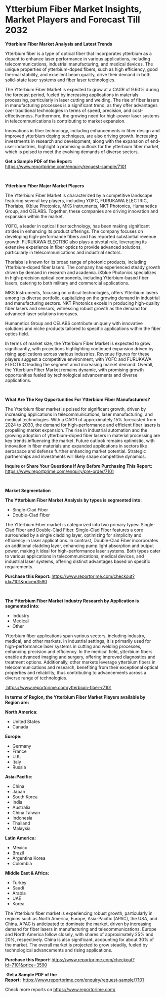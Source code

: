 <p><h1>Ytterbium Fiber Market Insights, Market Players and Forecast Till 2032</h1></p><p><strong>Ytterbium Fiber Market Analysis and Latest Trends</strong></p>
<p><p>Ytterbium fiber is a type of optical fiber that incorporates ytterbium as a dopant to enhance laser performance in various applications, including telecommunications, industrial manufacturing, and medical devices. The unique properties of ytterbium-doped fibers, such as high efficiency, good thermal stability, and excellent beam quality, drive their demand in both solid-state laser systems and fiber laser technologies.</p><p>The Ytterbium Fiber Market is expected to grow at a CAGR of 9.60% during the forecast period, fueled by increasing applications in materials processing, particularly in laser cutting and welding. The rise of fiber lasers in manufacturing processes is a significant trend, as they offer advantages over traditional technologies in terms of speed, precision, and cost-effectiveness. Furthermore, the growing need for high-power laser systems in telecommunications is contributing to market expansion.</p><p>Innovations in fiber technology, including enhancements in fiber design and improved ytterbium doping techniques, are also driving growth. Increasing investments in research and development, along with the expansion of end-user industries, highlight a promising outlook for the ytterbium fiber market, which is poised to meet the evolving demands of diverse sectors.</p></p>
<p><strong>Get a Sample PDF of the Report:&nbsp;</strong> <a href="https://www.reportprime.com/enquiry/request-sample/7101?utm_campaign=3495&utm_medium=2&utm_source=Github&utm_content=ia&utm_term=19032025&utm_id=ytterbium-fiber">https://www.reportprime.com/enquiry/request-sample/7101</a></p>
<p>&nbsp;</p>
<p><strong>Ytterbium Fiber Major Market Players</strong></p>
<p><p>The Ytterbium Fiber Market is characterized by a competitive landscape featuring several key players, including YOFC, FURUKAWA ELECTRIC, Thorlabs, iXblue Photonics, MKS Instruments, NKT Photonics, Humanetics Group, and OELABS. Together, these companies are driving innovation and expansion within the market.</p><p>YOFC, a leader in optical fiber technology, has been making significant strides in enhancing its product offerings. The company focuses on developing high-performance fibers and has reported substantial revenue growth. FURUKAWA ELECTRIC also plays a pivotal role, leveraging its extensive experience in fiber optics to provide advanced solutions, particularly in telecommunications and industrial sectors.</p><p>Thorlabs is known for its broad range of photonic products, including Ytterbium-doped fiber lasers. The company has experienced steady growth driven by demand in research and academia. iXblue Photonics specializes in high-precision optical components, including Ytterbium-based fiber lasers, catering to both military and commercial applications. </p><p>MKS Instruments, focusing on critical technologies, offers Ytterbium lasers among its diverse portfolio, capitalizing on the growing demand in industrial and manufacturing sectors. NKT Photonics excels in producing high-quality fiber lasers and sensors, witnessing robust growth as the demand for advanced laser solutions increases.</p><p>Humanetics Group and OELABS contribute uniquely with innovative solutions and niche products tailored to specific applications within the fiber optics field. </p><p>In terms of market size, the Ytterbium Fiber Market is expected to grow significantly, with projections highlighting continued expansion driven by rising applications across various industries. Revenue figures for these players suggest a competitive environment, with YOFC and FURUKAWA ELECTRIC leading the segment amid increasing market demand. Overall, the Ytterbium Fiber Market remains dynamic, with promising growth opportunities fueled by technological advancements and diverse applications.</p></p>
<p>&nbsp;</p>
<p><strong>What Are The Key Opportunities For Ytterbium Fiber Manufacturers?</strong></p>
<p><p>The Ytterbium fiber market is poised for significant growth, driven by increasing applications in telecommunications, laser manufacturing, and medical technologies. With a CAGR of approximately 15% forecasted from 2024 to 2030, the demand for high-performance and efficient fiber lasers is propelling market expansion. The rise in industrial automation and the growing adoption of ytterbium-doped fiber lasers in material processing are key trends influencing the market. Future outlook remains optimistic, with innovation in fiber materials and expanded applications in sectors like aerospace and defense further enhancing market potential. Strategic partnerships and investments will likely shape competitive dynamics.</p></p>
<p><strong>Inquire or Share Your Questions If Any Before Purchasing This Report:</strong> <a href="https://www.reportprime.com/enquiry/pre-order/7101?utm_campaign=3495&utm_medium=2&utm_source=Github&utm_content=ia&utm_term=19032025&utm_id=ytterbium-fiber">https://www.reportprime.com/enquiry/pre-order/7101</a></p>
<p>&nbsp;</p>
<p><strong>Market Segmentation</strong></p>
<p><strong>The Ytterbium Fiber Market Analysis by types is segmented into:</strong></p>
<p><ul><li>Single-Clad Fiber</li><li>Double-Clad Fiber</li></ul></p>
<p><p>The Ytterbium Fiber market is categorized into two primary types: Single-Clad Fiber and Double-Clad Fiber. Single-Clad Fiber features a core surrounded by a single cladding layer, optimizing for simplicity and efficiency in laser applications. In contrast, Double-Clad Fiber incorporates an additional cladding layer, enhancing pump light absorption and output power, making it ideal for high-performance laser systems. Both types cater to various applications in telecommunications, medical devices, and industrial laser systems, offering distinct advantages based on specific requirements.</p></p>
<p><strong>Purchase this Report:&nbsp;</strong><a href="https://www.reportprime.com/checkout?id=7101&price=3590&utm_campaign=3495&utm_medium=2&utm_source=Github&utm_content=ia&utm_term=19032025&utm_id=ytterbium-fiber">https://www.reportprime.com/checkout?id=7101&price=3590</a></p>
<p>&nbsp;</p>
<p><strong>The Ytterbium Fiber Market Industry Research by Application is segmented into:</strong></p>
<p><ul><li>Industry</li><li>Medical</li><li>Other</li></ul></p>
<p><p>Ytterbium fiber applications span various sectors, including industry, medical, and other markets. In industrial settings, it is primarily used for high-performance laser systems in cutting and welding processes, enhancing precision and efficiency. In the medical field, ytterbium fibers enable advanced imaging and surgery, offering improved diagnostics and treatment options. Additionally, other markets leverage ytterbium fibers in telecommunications and research, benefiting from their exceptional optical properties and reliability, thus contributing to advancements across a diverse range of technologies.</p></p>
<p><a href="https://www.reportprime.com/ytterbium-fiber-r7101?utm_campaign=3495&utm_medium=2&utm_source=Github&utm_content=ia&utm_term=19032025&utm_id=ytterbium-fiber">&nbsp;https://www.reportprime.com/ytterbium-fiber-r7101</a></p>
<p><strong>In terms of Region, the Ytterbium Fiber Market Players available by Region are:</strong></p>
<p>
    <p> <strong> North America: </strong>
        <ul>
            <li>United States</li>
            <li>Canada</li>
        </ul>
        </p> 
    <p> <strong> Europe: </strong>
        <ul>
            <li>Germany</li>
            <li>France</li>
            <li>U.K.</li>
            <li>Italy</li>
            <li>Russia</li>
        </ul>
        </p> 
    <p> <strong> Asia-Pacific: </strong>
        <ul>
            <li>China</li>
            <li>Japan</li>
            <li>South Korea</li>
            <li>India</li>
            <li>Australia</li>
            <li>China Taiwan</li>
            <li>Indonesia</li>
            <li>Thailand</li>
            <li>Malaysia</li>
        </ul>
        </p> 
    <p> <strong> Latin America: </strong>
        <ul>
            <li>Mexico</li>
            <li>Brazil</li>
            <li>Argentina Korea</li>
            <li>Colombia</li>
        </ul>
        </p> 
    <p> <strong> Middle East & Africa: </strong>
        <ul>
            <li>Turkey</li>
            <li>Saudi</li>
            <li>Arabia</li>
            <li>UAE</li>
            <li>Korea</li>
        </ul>
    </p>
    </p>
<p><p>The Ytterbium fiber market is experiencing robust growth, particularly in regions such as North America, Europe, Asia-Pacific (APAC), the USA, and China. APAC is anticipated to dominate the market, driven by increasing demand for fiber lasers in manufacturing and telecommunications. Europe and North America follow closely, with shares of approximately 25% and 20%, respectively. China is also significant, accounting for about 30% of the market. The overall market is projected to grow steadily, fueled by technological advancements and rising applications.</p></p>
<p><strong>Purchase this Report: </strong><a href="https://www.reportprime.com/checkout?id=7101&price=3590&utm_campaign=3495&utm_medium=2&utm_source=Github&utm_content=ia&utm_term=19032025&utm_id=ytterbium-fiber">https://www.reportprime.com/checkout?id=7101&price=3590</a></p>
<p>&nbsp;<strong>Get a Sample PDF of the Report:&nbsp;&nbsp;</strong><a href="https://www.reportprime.com/enquiry/request-sample/7101?utm_campaign=3495&utm_medium=2&utm_source=Github&utm_content=ia&utm_term=19032025&utm_id=ytterbium-fiber">https://www.reportprime.com/enquiry/request-sample/7101</a></p>
<p><strong></strong></p>
<p>Check more reports on <a href="https://www.reportprime.com/?utm_campaign=3495&utm_medium=2&utm_source=Github&utm_content=ia&utm_term=19032025&utm_id=ytterbium-fiber">https://www.reportprime.com/</a></p>
